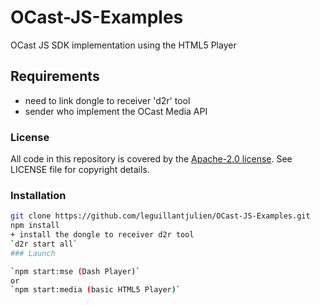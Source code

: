 # OCast-JS-Examples
OCast JS SDK implementation using the HTML5 Player
## Requirements
-   need to link dongle to receiver 'd2r' tool
-   sender who implement the OCast Media API

### License
All code in this repository is covered by the [Apache-2.0 license](http://www.apache.org/licenses/LICENSE-2.0). See LICENSE file for copyright details.

### Installation
```bash
git clone https://github.com/leguillantjulien/OCast-JS-Examples.git
npm install
+ install the dongle to receiver d2r tool
`d2r start all`
### Launch

`npm start:mse (Dash Player)`
or
`npm start:media (basic HTML5 Player)`
```
